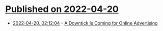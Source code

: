 # [Published on 2022-04-20](index.md)

* [2022-04-20, 02:12:04](https://news.ycombinator.com/item?id=31091984) - [A Downtick Is Coming for Online Advertising](https://www.wsj.com/articles/a-downtick-is-coming-for-online-advertising-11650294985)
